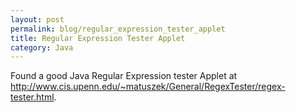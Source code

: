 ```yaml
---
layout: post
permalink: blog/regular_expression_tester_applet
title: Regular Expression Tester Applet
category: Java
---
```


<p>
Found a good Java Regular Expression tester Applet at <a href="http://www.cis.upenn.edu/~matuszek/General/RegexTester/regex-tester.html">http://www.cis.upenn.edu/~matuszek/General/RegexTester/regex-tester.html</a>.

</p>
